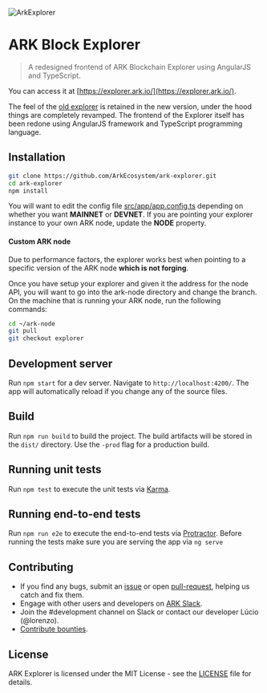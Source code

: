 ![ArkExplorer](https://i.imgur.com/JpkIhYH.png)

# ARK Block Explorer

> A redesigned frontend of ARK Blockchain Explorer using AngularJS and TypeScript.

You can access it at [https://explorer.ark.io/](https://explorer.ark.io/).

The feel of the [old explorer](https://github.com/ArkEcosystem/old-ark-explorer) is retained in the new version, under the hood things are completely revamped. The frontend of the Explorer itself has been redone using AngularJS framework and TypeScript programming language.

## Installation

```bash
git clone https://github.com/ArkEcosystem/ark-explorer.git
cd ark-explorer
npm install
```

You will want to edit the config file [src/app/app.config.ts](https://github.com/ArkEcosystem/ark-explorer/blob/master/src/app/app.config.ts) depending on whether you want **MAINNET** or **DEVNET**. If you are pointing your explorer instance to your own ARK node, update the **NODE** property.

#### Custom ARK node

Due to performance factors, the explorer works best when pointing to a specific version of the ARK node **which is not forging**.

Once you have setup your explorer and given it the address for the node API, you will want to go into the ark-node directory and change the branch. On the machine that is running your ARK node, run the following commands:

```bash
cd ~/ark-node
git pull
git checkout explorer
```

## Development server

Run `npm start` for a dev server. Navigate to `http://localhost:4200/`. The app will automatically reload if you change any of the source files.

## Build

Run `npm run build` to build the project. The build artifacts will be stored in the `dist/` directory. Use the `-prod` flag for a production build.

## Running unit tests

Run `npm test` to execute the unit tests via [Karma](https://karma-runner.github.io).

## Running end-to-end tests

Run `npm run e2e` to execute the end-to-end tests via [Protractor](http://www.protractortest.org/).
Before running the tests make sure you are serving the app via `ng serve`

## Contributing

* If you find any bugs, submit an [issue](../../issues) or open [pull-request](../../pulls), helping us catch and fix them.
* Engage with other users and developers on [ARK Slack](https://ark.io/slack/).
* Join the #development channel on Slack or contact our developer Lúcio (@lorenzo).
* [Contribute bounties](./CONTRIBUTING.md).

## License

ARK Explorer is licensed under the MIT License - see the [LICENSE](./LICENSE) file for details.
